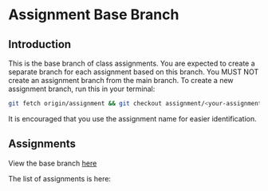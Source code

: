 # Assignment Base Branch

## Introduction

This is the base branch of class assignments. You are expected to create a
separate branch for each assignment based on this branch. You MUST NOT create an
assignment branch from the main branch. To create a new assignment branch, run
this in your terminal:

```sh
git fetch origin/assignment && git checkout assignment/<your-assignment-name> origin/assignment
```

It is encouraged that you use the assignment name for easier identification.

## Assignments

View the base branch [here]("https://github.com/nananguyen15/FA25_FER202_GROUP_5/tree/assignment")

The list of assignments is here:
